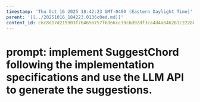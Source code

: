 ```yaml
---
timestamp: 'Thu Oct 16 2025 18:42:23 GMT-0400 (Eastern Daylight Time)'
parent: '[[../20251016_184223.0136c0ed.md]]'
content_id: c6c8d17d219903f76465b757f6d66cc39cbd92df3ca4d4a646261c2228b9a611
---
```


# prompt: implement SuggestChord following the implementation specifications and use the LLM API to generate the suggestions.
